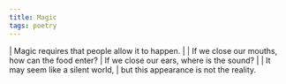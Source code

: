 ```yaml
---
title: Magic
tags: poetry
---
```


| Magic requires that people allow it to happen.
|
| If we close our mouths, how can the food enter?
| If we close our ears, where is the sound?
|
| It may seem like a silent world,
| but this appearance is not the reality.
